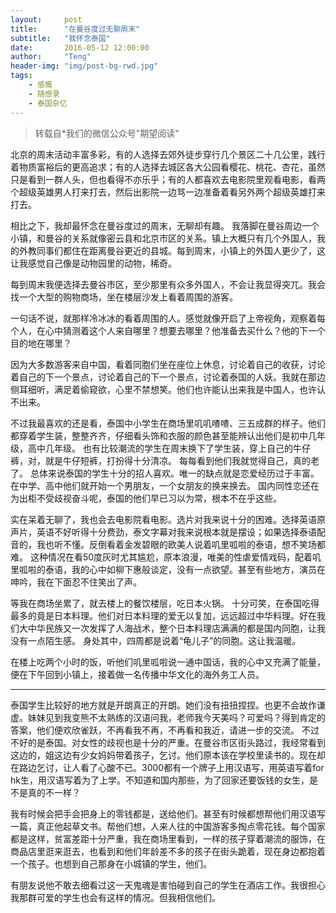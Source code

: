 ```yaml
---
layout:     post
title:      "在曼谷度过无聊周末"
subtitle:   "我怀念泰国"
date:       2016-05-12 12:00:00
author:     "Teng"
header-img: "img/post-bg-rwd.jpg"
tags:
    - 感慨
    - 随想录
    - 泰国杂忆
---
```


>转载自*我们的微信公众号"期望阅读"



北京的周末活动丰富多彩，有的人选择去郊外徒步穿行几个景区二十几公里，践行着物质富裕后的更高追求；有的人选择去城区各大公园看樱花、桃花、杏花，虽然只是看到一群人头，但也看得不亦乐乎；有的人都喜欢去电影院里观看电影，看两个超级英雄男人打来打去，然后出影院一边骂一边准备着看另外两个超级英雄打来打去。

相比之下，我却最怀念在曼谷度过的周末，无聊却有趣。
我落脚在曼谷周边一个小镇，和曼谷的关系就像密云县和北京市区的关系。镇上大概只有几个外国人，我的外教同事们都住在距离曼谷更近的县城。每到周末，小镇上的外国人更少了，这让我感觉自己像是动物园里的动物，稀奇。

每到周末我便选择去曼谷市区，至少那里有众多外国人，不会让我显得突兀。我会找一个大型的购物商场，坐在楼层沙发上看着周围的游客。

一句话不说，就那样冷冰冰的看着周围的人。感觉就像开启了上帝视角，观察着每个人，在心中猜测着这个人来自哪里？想要去哪里？他准备去买什么？他的下一个目的地在哪里？

因为大多数游客来自中国，看着同胞们坐在座位上休息，讨论着自己的收获，讨论着自己的下一个景点，讨论着自己的下一个景点，讨论着泰国的人妖。我就在那边侧耳细听，满足着偷窥欲，心里不禁想笑。他们也许能认出来我是中国人，也许认不出来。

不过我最喜欢的还是看，泰国中小学生在商场里叽叽喳喳、三五成群的样子。他们都穿着学生装，整整齐齐，仔细看头饰和衣服的颜色甚至能辨认出他们是初中几年级，高中几年级。
也有比较潮流的学生在周末换下了学生装，穿上自己的牛仔裤，对，就是牛仔短裤，打扮得十分清凉。
每每看到他们我就觉得自己，真的老了。
总体来说泰国的学生十分的招人喜欢。唯一的缺点就是恋爱经历过于丰富。在中学、高中他们就开始一个男朋友，一个女朋友的换来换去。
国内同性恋还在为出柜不受歧视奋斗呢，泰国的他们早已习以为常，根本不在乎这些。

实在呆着无聊了，我也会去电影院看电影。选片对我来说十分的困难。选择英语原声片，英语不好听得十分费劲，泰文字幕对我来说根本就是摆设；如果选择泰语配音的，我也听不懂。反倒看着金发碧眼的欧美人说着叽里呱啦的泰语，想不笑场都难。
这种情况在看50度灰时尤其尴尬，原本浪漫，唯美的性虐爱情戏码，配着叽里呱啦的泰语，我的心中如柳下惠般谈定，没有一点欲望。甚至有些地方，演员在呻吟，我在下面忍不住笑出了声。

等我在商场坐累了，就去楼上的餐饮楼层，吃日本火锅。
十分可笑，在泰国吃得最多的竟是日本料理。他们对日本料理的爱无以复加，远远超过中华料理。好在我们大中华民族又一次发挥了人海战术，整个日本料理店满满的都是国内同胞，让我没有一点陌生感。
身处其中，四周都是说着“龟儿子”的同胞。这让我温暖。

在楼上吃两个小时的饭，听他们叽里呱啦说一通中国话，我的心中又充满了能量，便在下午回到小镇上，接着做一名传播中华文化的海外务工人员。


--------------


泰国学生比较好的地方就是开朗真正的开朗。她们没有扭扭捏捏。也更不会故作谦虚。妹妹见到我变熊不太熟练的汉语问我，老师我今天美吗？可爱吗？得到肯定的答案，他们便欢欣雀跃，不再看我不再，不再看和我近，请进一步的交流。
不过不好的是泰国。对女性的歧视也是十分的严重。在曼谷市区街头路过，我经常看到这边的，姐这边有少女妈妈带着孩子，乞讨。他们原本该在学校里读书的。现在却在路边乞讨，让人看了心酸不已。3000都有一个牌子上用汉语写，用英语写着for hk生，用汉语写着为了上学。不知道和国内那些，为了回家还要饭钱的女生，是不是真的不一样？

我有时候会把手会把身上的零钱都是，送给他们。甚至有时候都想帮他们用汉语写一篇，真正他起草文书。帮他们想，人来人往的中国游客多掏点零花钱。每个国家都是这样，贫富差距十分严重，我在商场里看到，一样的孩子穿着潮流的服饰，在商品店里逛来逛去，也看到和他们年龄差不多的孩子在街头跪着，现在身边都抱着一个孩子。也想到自己那身在小城镇的学生，他们。

有朋友说他不敢去细看过这一天鬼魂是害怕碰到自己的学生在酒店工作。我很担心我那群可爱的学生也会有这样的情况。但我相信他们。